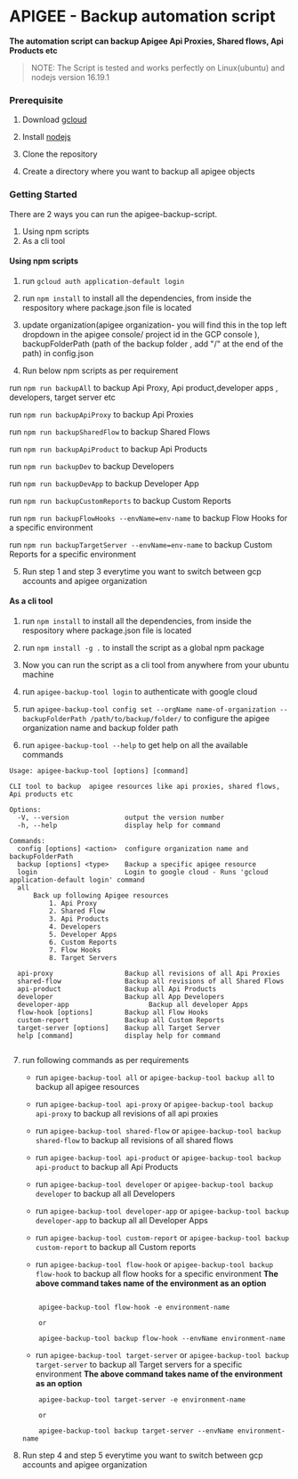 # APIGEE - Backup automation script

**The automation script can backup Apigee Api Proxies, Shared flows, Api Products etc**

> NOTE: The Script is tested and works perfectly on Linux(ubuntu) and nodejs version 16.19.1

### Prerequisite

1. Download [gcloud](https://cloud.google.com/sdk/docs/install)

2. Install [nodejs](https://nodejs.org/)
   
3. Clone the repository

4. Create a directory where you want to backup all apigee objects

### Getting Started

There are 2 ways you can run the apigee-backup-script. 
1. Using npm scripts
2. As a cli tool

#### Using npm scripts

1. run  `gcloud auth application-default login`

2. run `npm install` to install all the dependencies, from inside the respository where package.json file is located

3. update organization(apigee organization- you will find this in the top left dropdown in the apigee console/ project id in the GCP console ), backupFolderPath (path of the backup folder , add "/" at the end of the path) in config.json

4. Run below npm scripts as per requirement

run `npm run backupAll` to backup Api Proxy, Api product,developer apps , developers, target server etc

run `npm run backupApiProxy` to backup Api Proxies

run `npm run backupSharedFlow` to backup Shared Flows

run `npm run backupApiProduct` to backup Api Products

run `npm run backupDev` to backup Developers

run `npm run backupDevApp` to backup Developer App

run `npm run backupCustomReports` to backup Custom Reports

run `npm run backupFlowHooks --envName=env-name` to backup Flow Hooks for a specific environment

run `npm run backupTargetServer --envName=env-name` to backup Custom Reports for a specific environment

5. Run step 1 and step 3 everytime you want to switch between gcp accounts and apigee organization

#### As a cli tool

1. run `npm install` to install all the dependencies, from inside the respository where package.json file is located

2. run `npm install -g .` to install the script as a global npm package
   
3. Now you can run the script as a cli tool from anywhere from your ubuntu machine

4. run `apigee-backup-tool login` to authenticate with google cloud

5. run `apigee-backup-tool config set --orgName name-of-organization --backupFolderPath /path/to/backup/folder/` to configure the apigee organization name and backup folder path

6. run `apigee-backup-tool --help` to get help on all the available commands

```
Usage: apigee-backup-tool [options] [command]

CLI tool to backup  apigee resources like api proxies, shared flows, Api products etc

Options:
  -V, --version              output the version number
  -h, --help                 display help for command

Commands:
  config [options] <action>  configure organization name and backupFolderPath
  backup [options] <type>    Backup a specific apigee resource
  login                      Login to google cloud - Runs 'gcloud application-default login' command
  all                        
      Back up following Apigee resources
          1. Api Proxy
          2. Shared Flow
          3. Api Products
          4. Developers
          5. Developer Apps
          6. Custom Reports
          7. Flow Hooks
          8. Target Servers
      
  api-proxy                  Backup all revisions of all Api Proxies
  shared-flow                Backup all revisions of all Shared Flows
  api-product                Backup all Api Products
  developer                  Backup all App Developers
  developer-app                    Backup all developer Apps
  flow-hook [options]        Backup all Flow Hooks
  custom-report              Backup all Custom Reports
  target-server [options]    Backup all Target Server
  help [command]             display help for command


```
7. run following commands as per requirements

    - run `apigee-backup-tool all` or `apigee-backup-tool backup all` to backup all apigee resources
  
    - run `apigee-backup-tool api-proxy` or `apigee-backup-tool backup api-proxy` to backup all revisions of all api proxies

    - run `apigee-backup-tool shared-flow` or `apigee-backup-tool backup shared-flow` to backup all revisions of all shared flows

    - run `apigee-backup-tool api-product` or `apigee-backup-tool backup api-product` to backup all Api Products

    - run `apigee-backup-tool developer` or `apigee-backup-tool backup developer` to backup all  all Developers

    - run `apigee-backup-tool developer-app` or `apigee-backup-tool backup developer-app` to backup all  all Developer Apps

    - run `apigee-backup-tool custom-report` or `apigee-backup-tool backup custom-report` to backup all Custom reports

    - run `apigee-backup-tool flow-hook` or `apigee-backup-tool backup flow-hook` to backup all flow hooks for a specific environment
            **The above command takes name of the environment as an option**
    ```

        apigee-backup-tool flow-hook -e environment-name
        
        or 

        apigee-backup-tool backup flow-hook --envName environment-name
    ```


    - run `apigee-backup-tool target-server` or `apigee-backup-tool backup target-server` to backup all Target servers for a specific environment
            **The above command takes name of the environment as an option**

    ```
        apigee-backup-tool target-server -e environment-name
        
        or 

        apigee-backup-tool backup target-server --envName environment-name
    ```

8. Run step 4 and step 5 everytime you want to switch between gcp accounts and apigee organization

 








